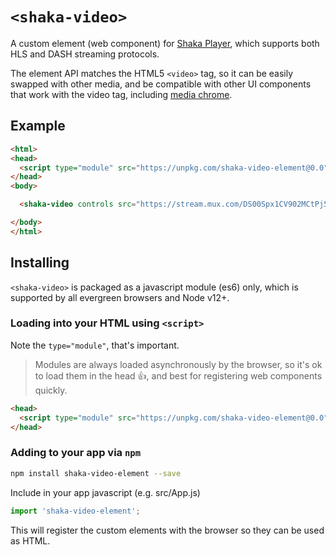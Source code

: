 # `<shaka-video>`

A custom element (web component) for [Shaka Player](https://github.com/shaka-project/shaka-player), which supports both HLS and DASH streaming protocols.

The element API matches the HTML5 `<video>` tag, so it can be easily swapped with other media, and be compatible with other UI components that work with the video tag, including [media chrome](https://www.media-chrome.org/).

## Example

```html
<html>
<head>
  <script type="module" src="https://unpkg.com/shaka-video-element@0.0"></script>
</head>
<body>

  <shaka-video controls src="https://stream.mux.com/DS00Spx1CV902MCtPj5WknGlR102V5HFkDe.m3u8"></shaka-video>

</body>
</html>
```

## Installing

`<shaka-video>` is packaged as a javascript module (es6) only, which is supported by all evergreen browsers and Node v12+.

### Loading into your HTML using `<script>`

Note the `type="module"`, that's important.

> Modules are always loaded asynchronously by the browser, so it's ok to load them in the head :thumbsup:, and best for registering web components quickly.

```html
<head>
  <script type="module" src="https://unpkg.com/shaka-video-element@0.0"></script>
</head>
```

### Adding to your app via `npm`

```bash
npm install shaka-video-element --save
```

Include in your app javascript (e.g. src/App.js)
```js
import 'shaka-video-element';
```
This will register the custom elements with the browser so they can be used as HTML.
